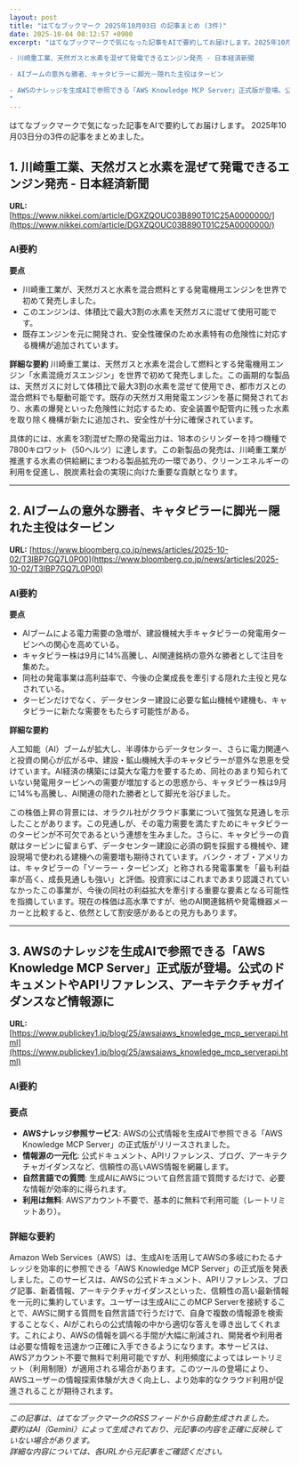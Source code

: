 ```yaml
---
layout: post
title: "はてなブックマーク 2025年10月03日 の記事まとめ (3件)"
date: 2025-10-04 08:12:57 +0900
excerpt: "はてなブックマークで気になった記事をAIで要約してお届けします。2025年10月03日分の3件の記事をまとめました。

- 川崎重工業、天然ガスと水素を混ぜて発電できるエンジン発売 - 日本経済新聞

- AIブームの意外な勝者、キャタピラーに脚光－隠れた主役はタービン

- AWSのナレッジを生成AIで参照できる「AWS Knowledge MCP Server」正式版が登場。公式のドキュメントやAPIリファレンス、アーキテクチャガイダンスなど情報源に
"
---
```


はてなブックマークで気になった記事をAIで要約してお届けします。
2025年10月03日分の3件の記事をまとめました。

## 1. 川崎重工業、天然ガスと水素を混ぜて発電できるエンジン発売 - 日本経済新聞

**URL:** [https://www.nikkei.com/article/DGXZQOUC03B890T01C25A0000000/](https://www.nikkei.com/article/DGXZQOUC03B890T01C25A0000000/)

### AI要約

**要点**
*   川崎重工業が、天然ガスと水素を混合燃料とする発電機用エンジンを世界で初めて発売しました。
*   このエンジンは、体積比で最大3割の水素を天然ガスに混ぜて使用可能です。
*   既存エンジンを元に開発され、安全性確保のため水素特有の危険性に対応する機構が追加されています。

**詳細な要約**
川崎重工業は、天然ガスと水素を混合して燃料とする発電機用エンジン「水素混焼ガスエンジン」を世界で初めて発売しました。この画期的な製品は、天然ガスに対して体積比で最大3割の水素を混ぜて使用でき、都市ガスとの混合燃料でも駆動可能です。既存の天然ガス用発電エンジンを基に開発されており、水素の爆発といった危険性に対応するため、安全装置や配管内に残った水素を取り除く機構が新たに追加され、安全性が十分に確保されています。

具体的には、水素を3割混ぜた際の発電出力は、18本のシリンダーを持つ機種で7800キロワット（50ヘルツ）に達します。この新製品の発売は、川崎重工業が推進する水素の供給網にまつわる製品拡充の一環であり、クリーンエネルギーの利用を促進し、脱炭素社会の実現に向けた重要な貢献となります。

---

## 2. AIブームの意外な勝者、キャタピラーに脚光－隠れた主役はタービン

**URL:** [https://www.bloomberg.co.jp/news/articles/2025-10-02/T3IBP7GQ7L0P00](https://www.bloomberg.co.jp/news/articles/2025-10-02/T3IBP7GQ7L0P00)

### AI要約

**要点**

*   AIブームによる電力需要の急増が、建設機械大手キャタピラーの発電用タービンへの関心を高めている。
*   キャタピラー株は9月に14%高騰し、AI関連銘柄の意外な勝者として注目を集めた。
*   同社の発電事業は高利益率で、今後の企業成長を牽引する隠れた主役と見なされている。
*   タービンだけでなく、データセンター建設に必要な鉱山機械や建機も、キャタピラーに新たな需要をもたらす可能性がある。

**詳細な要約**

人工知能（AI）ブームが拡大し、半導体からデータセンター、さらに電力関連へと投資の関心が広がる中、建設・鉱山機械大手のキャタピラーが意外な恩恵を受けています。AI経済の構築には莫大な電力を要するため、同社のあまり知られていない発電用タービンへの需要が増加するとの思惑から、キャタピラー株は9月に14%も高騰し、AI関連の隠れた勝者として脚光を浴びました。

この株価上昇の背景には、オラクル社がクラウド事業について強気な見通しを示したことがあります。この見通しが、その電力需要を満たすためにキャタピラーのタービンが不可欠であるという連想を生みました。さらに、キャタピラーの貢献はタービンに留まらず、データセンター建設に必須の銅を採掘する機械や、建設現場で使われる建機への需要増も期待されています。バンク・オブ・アメリカは、キャタピラーの「ソーラー・タービンズ」と称される発電事業を「最も利益率が高く、成長見通しも強い」と評価。投資家にはこれまであまり認識されていなかったこの事業が、今後の同社の利益拡大を牽引する重要な要素となる可能性を指摘しています。現在の株価は高水準ですが、他のAI関連銘柄や発電機器メーカーと比較すると、依然として割安感があるとの見方もあります。

---

## 3. AWSのナレッジを生成AIで参照できる「AWS Knowledge MCP Server」正式版が登場。公式のドキュメントやAPIリファレンス、アーキテクチャガイダンスなど情報源に

**URL:** [https://www.publickey1.jp/blog/25/awsaiaws_knowledge_mcp_serverapi.html](https://www.publickey1.jp/blog/25/awsaiaws_knowledge_mcp_serverapi.html)

### AI要約

### 要点

*   **AWSナレッジ参照サービス**: AWSの公式情報を生成AIで参照できる「AWS Knowledge MCP Server」の正式版がリリースされました。
*   **情報源の一元化**: 公式ドキュメント、APIリファレンス、ブログ、アーキテクチャガイダンスなど、信頼性の高いAWS情報を網羅します。
*   **自然言語での質問**: 生成AIにAWSについて自然言語で質問するだけで、必要な情報が効率的に得られます。
*   **利用は無料**: AWSアカウント不要で、基本的に無料で利用可能（レートリミットあり）。

### 詳細な要約

Amazon Web Services（AWS）は、生成AIを活用してAWSの多岐にわたるナレッジを効率的に参照できる「AWS Knowledge MCP Server」の正式版を発表しました。このサービスは、AWSの公式ドキュメント、APIリファレンス、ブログ記事、新着情報、アーキテクチャガイダンスといった、信頼性の高い最新情報を一元的に集約しています。ユーザーは生成AIにこのMCP Serverを接続することで、AWSに関する質問を自然言語で行うだけで、自身で複数の情報源を検索することなく、AIがこれらの公式情報の中から適切な答えを導き出してくれます。これにより、AWSの情報を調べる手間が大幅に削減され、開発者や利用者は必要な情報を迅速かつ正確に入手できるようになります。本サービスは、AWSアカウント不要で無料で利用可能ですが、利用頻度によってはレートリミット（利用制限）が適用される場合があります。このツールの登場により、AWSユーザーの情報探索体験が大きく向上し、より効率的なクラウド利用が促進されることが期待されます。

---

*この記事は、はてなブックマークのRSSフィードから自動生成されました。*  
*要約はAI（Gemini）によって生成されており、元記事の内容を正確に反映していない場合があります。*  
*詳細な内容については、各URLから元記事をご確認ください。*
